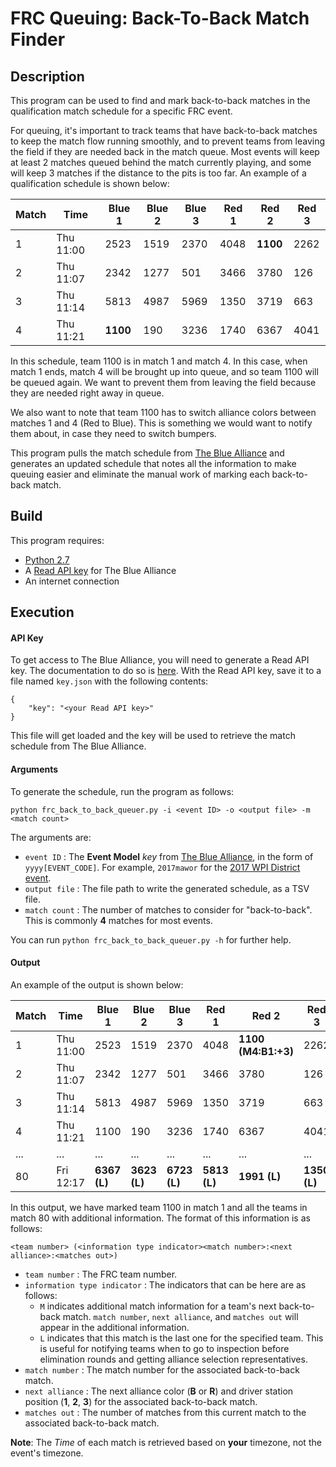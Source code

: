 FRC Queuing: Back-To-Back Match Finder
==========================

## Description
This program can be used to find and mark back-to-back matches in the qualification match schedule for a specific FRC event.

For queuing, it's important to track teams that have back-to-back matches to keep the match flow running smoothly, and to prevent teams from leaving the field if they are needed back in the match queue. Most events will keep at least 2 matches queued behind the match currently playing, and some will keep 3 matches if the distance to the pits is too far. An example of a qualification schedule is shown below:

| Match |    Time   | Blue 1 | Blue 2 | Blue 3 | Red 1 | Red 2 | Red 3 |
|-------|-----------|--------|--------|--------|-------|-------|-------|
|   1   | Thu 11:00 |  2523  |  1519  |  2370  |  4048 |  __1100__ |  2262 |
|   2   | Thu 11:07 |  2342  |  1277  |  501   |  3466 |  3780 |  126  |
|   3   | Thu 11:14 |  5813  |  4987  |  5969  |  1350 |  3719 |  663  |
|   4   | Thu 11:21 |  __1100__  |  190   |  3236  |  1740 |  6367 |  4041 |

In this schedule, team 1100 is in match 1 and match 4. In this case, when match 1 ends, match 4 will be brought up into queue, and so team 1100 will be queued again. We want to prevent them from leaving the field because they are needed right away in queue.

We also want to note that team 1100 has to switch alliance colors between matches 1 and 4 (Red to Blue). This is something we would want to notify them about, in case they need to switch bumpers.

This program pulls the match schedule from [The Blue Alliance](https://www.thebluealliance.com/) and generates an updated schedule that notes all the information to make queuing easier and eliminate the manual work of marking each back-to-back match.

## Build

This program requires:

* [Python 2.7](https://www.python.org/download/releases/2.7/)
* A [Read API key](https://www.thebluealliance.com/apidocs#apiv3) for The Blue Alliance
* An internet connection

## Execution

#### API Key

To get access to The Blue Alliance, you will need to generate a Read API key. The documentation to do so is [here](https://www.thebluealliance.com/apidocs#apiv3). With the Read API key, save it to a file named `key.json` with the following contents:

```
{
    "key": "<your Read API key>"
}
```

This file will get loaded and the key will be used to retrieve the match schedule from The Blue Alliance.

#### Arguments

To generate the schedule, run the program as follows:
```
python frc_back_to_back_queuer.py -i <event ID> -o <output file> -m <match count>
```

The arguments are:

* `event ID` : The __Event Model__ *key* from [The Blue Alliance](https://www.thebluealliance.com/apidocs), in the form of `yyyy[EVENT_CODE]`. For example, `2017mawor` for the [2017 WPI District event](https://www.thebluealliance.com/event/2017mawor).
* `output file` : The file path to write the generated schedule, as a TSV file.
* `match count` : The number of matches to consider for "back-to-back". This is commonly __4__ matches for most events.

You can run `python frc_back_to_back_queuer.py -h` for further help.

#### Output

An example of the output is shown below:

| Match |    Time   | Blue 1 | Blue 2 | Blue 3 | Red 1 | Red 2 | Red 3 |
|-------|-----------|--------|--------|--------|-------|-------|-------|
|   1   | Thu 11:00 |  2523  |  1519  |  2370  |  4048 |  __1100 (M4:B1:+3)__ |  2262 |
|   2   | Thu 11:07 |  2342  |  1277  |  501   |  3466 |  3780 |  126  |
|   3   | Thu 11:14 |  5813  |  4987  |  5969  |  1350 |  3719 |  663  |
|   4   | Thu 11:21 |  1100  |  190   |  3236  |  1740 |  6367 |  4041 |
|  ...  |    ...    |  ...   |  ...   |  ...   |  ...  |  ...  |  ...  |
|   80  | Fri 12:17 |  __6367 (L)__  |  __3623 (L)__  |  __6723 (L)__  |  __5813 (L)__ |  __1991 (L)__ |  __1350 (L)__ |

In this output, we have marked team 1100 in match 1 and all the teams in match 80 with additional information. The format of this information is as follows:

`<team number> (<information type indicator><match number>:<next alliance>:<matches out>)`

* `team number` : The FRC team number.
* `information type indicator` : The indicators that can be here are as follows:
  * `M` indicates additional match information for a team's next back-to-back match. `match number`, `next alliance`, and `matches out` will appear in the additional information.
  * `L` indicates that this match is the last one for the specified team. This is useful for notifying teams when to go to inspection before elimination rounds and getting alliance selection representatives.
* `match number` : The match number for the associated back-to-back match.
* `next alliance` : The next alliance color (__B__ or __R__) and driver station position (__1__, __2__, __3__) for the associated back-to-back match.
* `matches out` : The number of matches from this current match to the associated back-to-back match.

__Note__: The _Time_ of each match is retrieved based on **your** timezone, not the event's timezone.
